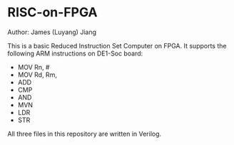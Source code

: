 # RISC-on-FPGA
Author: James (Luyang) Jiang

This is a basic Reduced Instruction Set Computer on FPGA. It supports the following ARM instructions on DE1-Soc board:
- MOV Rn, #<constant>
- MOV Rd, Rm, <shifter>
- ADD
- CMP
- AND
- MVN
- LDR
- STR

All three files in this repository are written in Verilog.
